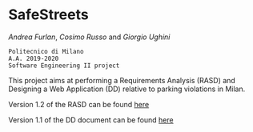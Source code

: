 # SafeStreets

_Andrea Furlan_, _Cosimo Russo_ and _Giorgio Ughini_


    Politecnico di Milano
    A.A. 2019-2020
    Software Engineering II project

This project aims at performing a Requirements Analysis (RASD) and Designing a Web Application (DD) relative to parking violations in Milan.  

Version 1.2 of the RASD can be found [here](https://github.com/GiorgioUghini/SafeStreets/blob/master/DeliveryFolder/RASD1.2.pdf)  

Version 1.1 of the DD document can be found [here](https://github.com/GiorgioUghini/SafeStreets/blob/master/DeliveryFolder/DD1.1.pdf)  
